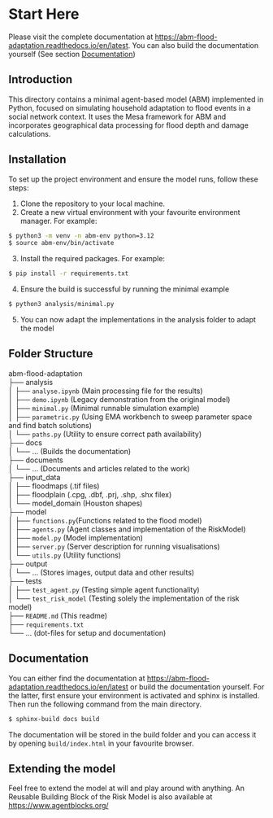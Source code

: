 # Start Here

Please visit the complete documentation at https://abm-flood-adaptation.readthedocs.io/en/latest. You can also build the documentation yourself (See section [Documentation](#documentation))

## Introduction
This directory contains a minimal agent-based model (ABM) implemented in Python, focused on simulating household adaptation to flood events in a social network context. It uses the Mesa framework for ABM and incorporates geographical data processing for flood depth and damage calculations.

## Installation
To set up the project environment and ensure the model runs, follow these steps:
1. Clone the repository to your local machine.
2. Create a new virtual environment with your favourite environment manager. For example:
```bash
$ python3 -m venv -n abm-env python=3.12
$ source abm-env/bin/activate
```
3. Install the required packages. For example:
```bash
$ pip install -r requirements.txt
```
4. Ensure the build is successful by running the minimal example
```bash
$ python3 analysis/minimal.py
```
5. You can now adapt the implementations in the analysis folder to adapt the model


## Folder Structure

abm-flood-adaptation <br>
├── analysis <br>
│   ├── `analyse.ipynb` (Main processing file for the results) <br>
│   ├── `demo.ipynb` (Legacy demonstration from the original model) <br>
│   ├── `minimal.py` (Minimal runnable simulation example) <br>
│   ├── `parametric.py` (Using EMA workbench to sweep parameter space and find batch solutions) <br>
│   └── `paths.py` (Utility to ensure correct path availability) <br>
├── docs <br>
│   └── ... (Builds the documentation) <br>
├── documents <br>
│   └── ... (Documents and articles related to the work) <br>
├── input_data <br>
│   ├── floodmaps (.tif files) <br>
│   ├── floodplain (.cpg, .dbf, .prj, .shp, .shx filex) <br>
│   └── model_domain (Houston shapes) <br>
├── model <br>
│   ├── `functions.py`(Functions related to the flood model)  <br>
│   ├── `agents.py` (Agent classes and implementation of the RiskModel) <br>
│   ├── `model.py` (Model implementation) <br>
│   ├── `server.py` (Server description for running visualisations) <br>
│   └── `utils.py` (Utility functions) <br>
├── output <br>
│   └── ... (Stores images, output data and other results) <br>
├── tests <br>
│   ├── `test_agent.py` (Testing simple agent functionality) <br>
│   └── `test_risk_model` (Testing solely the implementation of the risk model) <br>
├── `README.md` (This readme) <br>
├── `requirements.txt`  <br>
└── ... (dot-files for setup and documentation) <br>




## Documentation

You can either find the documentation at https://abm-flood-adaptation.readthedocs.io/en/latest or build the documentation yourself. For the latter, first ensure your environment is activated and sphinx is installed. Then run the following command from the main directory.
```bash
$ sphinx-build docs build
```
The documentation will be stored in the build folder and you can access it by opening `build/index.html` in your favourite browser.


## Extending the model

Feel free to extend the model at will and play around with anything. An Reusable Building Block of the Risk Model is also available at https://www.agentblocks.org/

